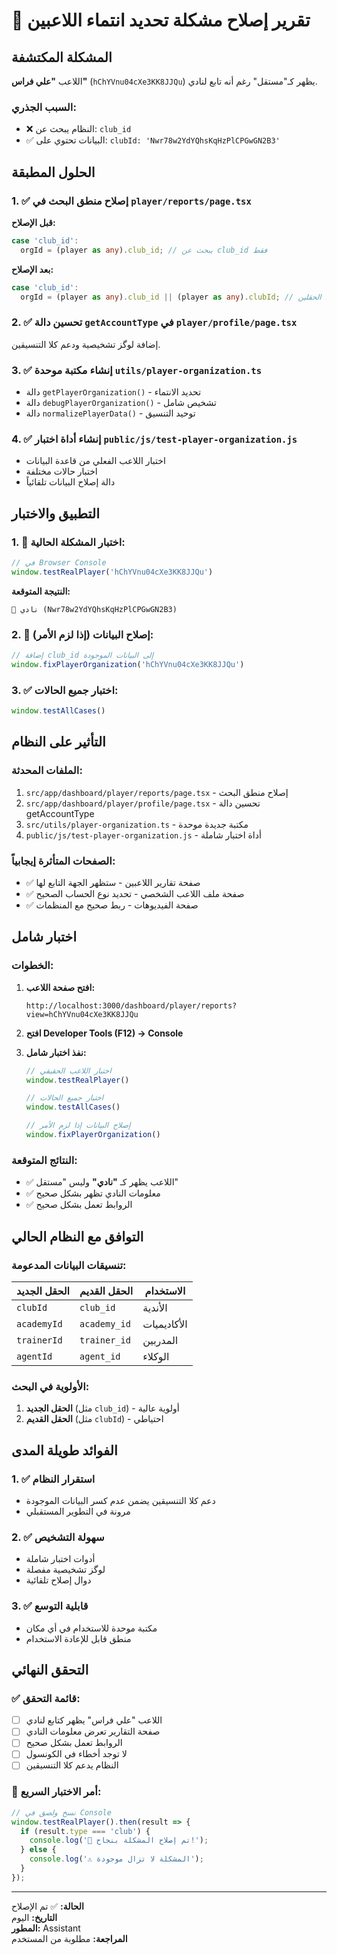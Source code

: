 # 🔧 تقرير إصلاح مشكلة تحديد انتماء اللاعبين

## المشكلة المكتشفة
اللاعب **"علي فراس"** (`hChYVnu04cXe3KK8JJQu`) يظهر كـ"مستقل" رغم أنه تابع لنادي.

### السبب الجذري:
- ❌ النظام يبحث عن: `club_id`
- ✅ البيانات تحتوي على: `clubId: 'Nwr78w2YdYQhsKqHzPlCPGwGN2B3'`

## الحلول المطبقة

### 1. ✅ إصلاح منطق البحث في `player/reports/page.tsx`
**قبل الإصلاح:**
```typescript
case 'club_id':
  orgId = (player as any).club_id; // يبحث عن club_id فقط
```

**بعد الإصلاح:**
```typescript
case 'club_id':
  orgId = (player as any).club_id || (player as any).clubId; // يبحث في كلا الحقلين
```

### 2. ✅ تحسين دالة `getAccountType` في `player/profile/page.tsx`
إضافة لوگز تشخيصية ودعم كلا التنسيقين.

### 3. ✅ إنشاء مكتبة موحدة `utils/player-organization.ts`
- دالة `getPlayerOrganization()` - تحديد الانتماء
- دالة `debugPlayerOrganization()` - تشخيص شامل
- دالة `normalizePlayerData()` - توحيد التنسيق

### 4. ✅ إنشاء أداة اختبار `public/js/test-player-organization.js`
- اختبار اللاعب الفعلي من قاعدة البيانات
- اختبار حالات مختلفة
- دالة إصلاح البيانات تلقائياً

## التطبيق والاختبار

### 1. 🧪 اختبار المشكلة الحالية:
```javascript
// في Browser Console
window.testRealPlayer('hChYVnu04cXe3KK8JJQu')
```

**النتيجة المتوقعة:**
```
🏢 نادي (Nwr78w2YdYQhsKqHzPlCPGwGN2B3)
```

### 2. 🔧 إصلاح البيانات (إذا لزم الأمر):
```javascript
// إضافة club_id إلى البيانات الموجودة
window.fixPlayerOrganization('hChYVnu04cXe3KK8JJQu')
```

### 3. ✅ اختبار جميع الحالات:
```javascript
window.testAllCases()
```

## التأثير على النظام

### الملفات المحدثة:
1. `src/app/dashboard/player/reports/page.tsx` - إصلاح منطق البحث
2. `src/app/dashboard/player/profile/page.tsx` - تحسين دالة getAccountType
3. `src/utils/player-organization.ts` - مكتبة جديدة موحدة
4. `public/js/test-player-organization.js` - أداة اختبار شاملة

### الصفحات المتأثرة إيجابياً:
- ✅ صفحة تقارير اللاعبين - ستظهر الجهة التابع لها
- ✅ صفحة ملف اللاعب الشخصي - تحديد نوع الحساب الصحيح
- ✅ صفحة الفيديوهات - ربط صحيح مع المنظمات

## اختبار شامل

### الخطوات:
1. **افتح صفحة اللاعب:**
   ```
   http://localhost:3000/dashboard/player/reports?view=hChYVnu04cXe3KK8JJQu
   ```

2. **افتح Developer Tools (F12) → Console**

3. **نفذ اختبار شامل:**
   ```javascript
   // اختبار اللاعب الحقيقي
   window.testRealPlayer()
   
   // اختبار جميع الحالات
   window.testAllCases()
   
   // إصلاح البيانات إذا لزم الأمر
   window.fixPlayerOrganization()
   ```

### النتائج المتوقعة:
- ✅ اللاعب يظهر كـ **"نادي"** وليس "مستقل"
- ✅ معلومات النادي تظهر بشكل صحيح
- ✅ الروابط تعمل بشكل صحيح

## التوافق مع النظام الحالي

### تنسيقات البيانات المدعومة:
| الحقل الجديد | الحقل القديم | الاستخدام |
|-------------|-------------|-----------|
| `clubId` | `club_id` | الأندية |
| `academyId` | `academy_id` | الأكاديميات |
| `trainerId` | `trainer_id` | المدربين |
| `agentId` | `agent_id` | الوكلاء |

### الأولوية في البحث:
1. **الحقل الجديد** (مثل `club_id`) - أولوية عالية
2. **الحقل القديم** (مثل `clubId`) - احتياطي

## الفوائد طويلة المدى

### 1. ✅ استقرار النظام
- دعم كلا التنسيقين يضمن عدم كسر البيانات الموجودة
- مرونة في التطوير المستقبلي

### 2. ✅ سهولة التشخيص
- أدوات اختبار شاملة
- لوگز تشخيصية مفصلة
- دوال إصلاح تلقائية

### 3. ✅ قابلية التوسع
- مكتبة موحدة للاستخدام في أي مكان
- منطق قابل للإعادة الاستخدام

## التحقق النهائي

### ✅ قائمة التحقق:
- [ ] اللاعب "علي فراس" يظهر كتابع لنادي
- [ ] صفحة التقارير تعرض معلومات النادي
- [ ] الروابط تعمل بشكل صحيح
- [ ] لا توجد أخطاء في الكونسول
- [ ] النظام يدعم كلا التنسيقين

### 🧪 أمر الاختبار السريع:
```javascript
// نسخ ولصق في Console
window.testRealPlayer().then(result => {
  if (result.type === 'club') {
    console.log('🎉 تم إصلاح المشكلة بنجاح!');
  } else {
    console.log('⚠️ المشكلة لا تزال موجودة');
  }
});
```

---

**الحالة:** ✅ تم الإصلاح  
**التاريخ:** اليوم  
**المطور:** Assistant  
**المراجعة:** مطلوبة من المستخدم  
